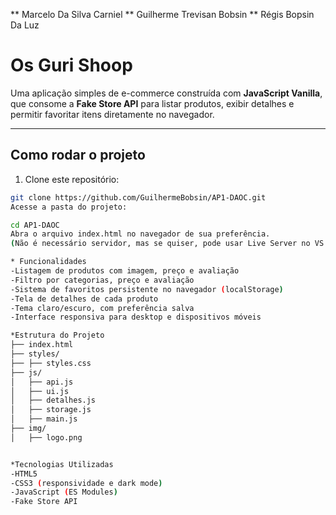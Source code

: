 **      Marcelo Da Silva Carniel
**      Guilherme Trevisan Bobsin
**      Régis Bopsin Da Luz

# Os Guri Shoop

Uma aplicação simples de e-commerce construída com **JavaScript Vanilla**, que consome a **Fake Store API** para listar produtos, exibir detalhes e permitir favoritar itens diretamente no navegador.

---

## Como rodar o projeto

1. Clone este repositório:

```bash
git clone https://github.com/GuilhermeBobsin/AP1-DAOC.git
Acesse a pasta do projeto:

cd AP1-DAOC
Abra o arquivo index.html no navegador de sua preferência.
(Não é necessário servidor, mas se quiser, pode usar Live Server no VS Code.)

* Funcionalidades
-Listagem de produtos com imagem, preço e avaliação
-Filtro por categorias, preço e avaliação
-Sistema de favoritos persistente no navegador (localStorage)
-Tela de detalhes de cada produto
-Tema claro/escuro, com preferência salva
-Interface responsiva para desktop e dispositivos móveis

*Estrutura do Projeto
├── index.html  
├── styles/
├── ├── styles.css     
├── js/
│   ├── api.js        
│   ├── ui.js         
│   ├── detalhes.js   
│   ├── storage.js 
│   ├── main.js
├── img/
│   ├── logo.png


*Tecnologias Utilizadas
-HTML5
-CSS3 (responsividade e dark mode)
-JavaScript (ES Modules)
-Fake Store API




    


  

